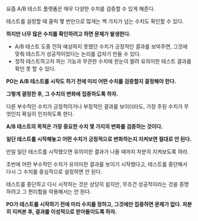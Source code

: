 요즘 A/B 테스트 플랫폼은 매우 다양한 수치를 검증할 수 있게 해준다.

테스트를 설정할 때 클릭 몇 번만으로 많게는 백 가지가 넘는 수치도 확인할 수 있다.

**하지만 너무 많은 수치를 확인하려고 하면 문제가 발생한다.**

- A/B 테스트 도중 전혀 예상하지 못했던 수치가 긍정적인 결과를 보여주면, 그것에 맞춰 테스트가 성공적이었다는 논리를 갑자기 만들 수 있다.
- 정작 테스트하고자 하는 기능과 무관한 수치에 한눈이 팔려 유의미한 테스트 결과를 확인 못 할 수 있다.

**PO는 A/B 테스트를 시작도 하기 전에 미리 어떤 수치를 검증할지 결정해야 한다.**

**그렇게 결정한 후, 그 수치의 변화에 집중하도록 하자.**

다른 부수적인 수치가 긍정적이거나 부정적인 결과를 보이더라도, 가장 주된 수치가 무엇인지 확실히 인지하도록 한다.

**A/B 테스트의 목적은 가장 중요한 수치 몇 가지의 변화를 검증하는 것이다.**

**일단 테스트를 시작해놓고 어떤 수치가 긍정적으로 변화하는지 지켜보면 절대로 안 된다.**

만일 일단 테스트를 시작했으면 유의미한 결과가 나올 때까지 차분히 지켜보도록 하라.

초반에 어떤 부수적인 수치가 유의미한 결과를 보이기 시작했다고, 테스트를 중단해서 다시 그 수치를 중심적으로 설정하면 안 된다.

테스트를 중단하고 다시 시작하는 것은 상당히 쉽지만, 무조건 성공적이라는 것을 증명하려고 그 편리함을 악용해서는 안 된다.

**PO가 테스트를 시작하기 전에 미리 수치를 정하고, 그것에만 집중하면 문제가 없다. 차분히 지켜본 후, 결과를 이성적으로 받아들이도록 하자.**
